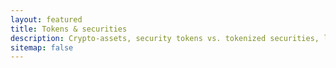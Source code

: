 ```yaml
---
layout: featured
title: Tokens & securities
description: Crypto-assets, security tokens vs. tokenized securities, launching tokens for shares, air, or equity
sitemap: false
---
```

